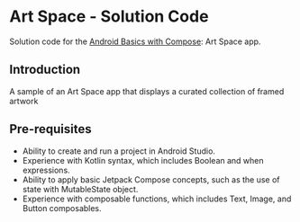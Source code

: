 Art Space - Solution Code
=================================

Solution code for the [Android Basics with Compose](https://developer.android.com/courses/android-basics-compose/course): Art Space app.


Introduction
------------
A sample of an Art Space app that displays a curated collection of framed artwork


Pre-requisites
--------------
* Ability to create and run a project in Android Studio.
* Experience with Kotlin syntax, which includes Boolean and when expressions.
* Ability to apply basic Jetpack Compose concepts, such as the use of state with MutableState object.
* Experience with composable functions, which includes Text, Image, and Button composables.